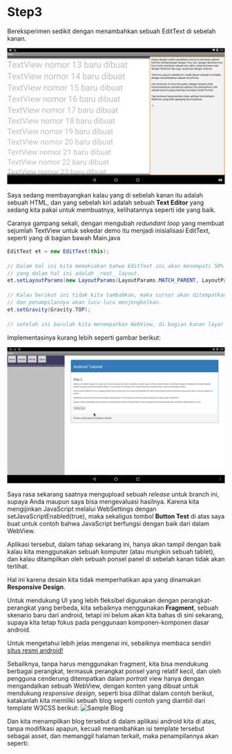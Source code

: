 # Step3

Bereksperimen sedikit dengan menambahkan sebuah EditText di sebelah kanan.

![Berdampingan dengan EditText](Screenshot-2.png)

Saya sedang membayangkan kalau yang di sebelah kanan itu adalah sebuah HTML, 
dan yang sebelah kiri adalah sebuah **Text Editor** yang sedang kita pakai untuk membuatnya, 
kelihatannya seperti ide yang baik.

Caranya gampang sekali, dengan mengubah _redundant loop_ yang membuat sejumlah TextView untuk sekedar demo itu
menjadi inisialisasi EditText, seperti yang di bagian bawah Main.java
```java
EditText et = new EditText(this);

// Dalam hal ini kita memaksakan bahwa EditText ini akan menempati 50% dari total lebar dari PARENT
// yang dalam hal ini adalah _root_ layout.
et.setLayoutParams(new LayoutParams(LayoutParams.MATCH_PARENT, LayoutParams.MATCH_PARENT, 0.5f));

// Kalau berikut ini tidak kita tambahkan, maka cursor akan ditempatkan di tengah-tengah text box,
// dan penampilannya akan lucu-lucu menjengkelkan.
et.setGravity(Gravity.TOP);

// setelah ini barulah kita menempatkan WebView, di bagian kanan layar
```

Implementasinya kurang lebih seperti gambar berikut:

![Berdampingan dengan WebView](Screenshot_20170224-190902.png)

Saya rasa sekarang saatnya mengupload sebuah _release_ untuk branch ini, supaya Anda maupun saya bisa mengevaluasi
hasilnya. Karena kita mengijinkan JavaScript melalui WebSettings dengan setJavaScriptEnabled(true), maka sekaligus tombol
**Button Test** di atas saya buat untuk contoh bahwa JavaScript berfungsi dengan baik dari dalam WebView.

Aplikasi tersebut, dalam tahap sekarang ini, hanya akan tampil dengan baik kalau kita menggunakan sebuah komputer (atau mungkin sebuah tablet),
dan kalau ditampilkan oleh sebuah ponsel panel di sebelah kanan tidak akan terlihat.

Hal ini karena desain kita tidak memperhatikan apa yang dinamakan **Responsive Design**.

Untuk mendukung UI yang lebih fleksibel digunakan dengan perangkat-perangkat yang berbeda, kita sebaiknya menggunakan
**Fragment**, sebuah skenario baru dari android, tetapi ini belum akan kita bahas di sini sekarang, supaya kita tetap fokus 
pada penggunaan komponen-komponen dasar android.

Untuk mengetahui lebih jelas mengenai ini, sebaiknya membaca sendiri [situs resmi android!](https://developer.android.com/training/basics/fragments/index.html)

Sebailknya, tanpa harus menggunakan fragment, kita bisa mendukung berbagai perangkat, termasuk perangkat ponsel yang relatif kecil,
dan oleh pengguna cenderung ditempatkan dalam _portrait_ view hanya dengan mengandalkan sebuah WebView, dengan konten yang dibuat
untuk mendukung _responsive design_, seperti bisa dilihat dalam contoh berikut, katakanlah kita memiliki sebuah blog seperti 
contoh yang diambil dari template W3CSS berikut:
![Sample Blog](sample-blog.jpd)

Dan kita menampilkan blog tersebut di dalam aplikasi android kita di atas, tanpa modifikasi apapun, kecuali menambahkan isi
template tersebut sebagai asset, dan memanggil halaman terkait, maka penampilannya akan seperti:




